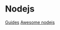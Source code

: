 # Nodejs

[Guides](https://nodejs.org/en/docs/guides/)
[Awesome nodejs](https://github.com/sindresorhus/awesome-nodejs)


